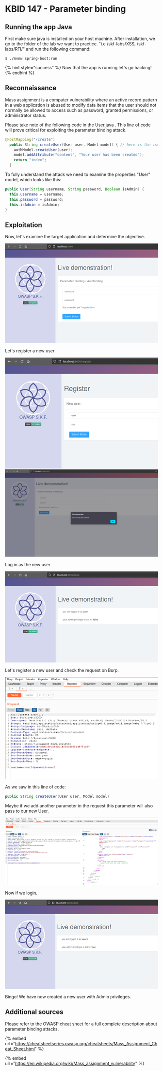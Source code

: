 # KBID 147 - Parameter binding

## Running the app Java

First make sure java is installed on your host machine.
After installation, we go to the folder of the lab we want to practice.
"i.e /skf-labs/XSS, /skf-labs/RFI/" and run the following command:

```
$ ./mvnw spring-boot:run
```

{% hint style="success" %}
Now that the app is running let's go hacking!
{% endhint %}

## Reconnaissance

Mass assignment is a computer vulnerability where an active record pattern in a web application is abused to modify data items that the user should not normally be allowed to access such as password, granted permissions, or administrator status.

Please take note of the following code in the User.java . This line of code will prove critical for exploiting the parameter binding attack.

```java
@PostMapping("/create")
  public String createUser(User user, Model model) { // here is the issue
    authModel.createUser(user);
    model.addAttribute("content", "Your user has been created");
    return "index";
  }
```

To fully understand the attack we need to examine the properties "User" model, which looks like this:

```java
public User(String username, String password, Boolean isAdmin) {
  this.username = username;
  this.password = password;
  this.isAdmin = isAdmin;
}
```

## Exploitation

Now, let's examine the target application and determine the objective.

![](../../.gitbook/assets/java/ParameterBinding/1.png)

Let's register a new user

![](../../.gitbook/assets/java/ParameterBinding/2.png)
![](../../.gitbook/assets/java/ParameterBinding/3.png)

Log in as the new user

![](../../.gitbook/assets/java/ParameterBinding/4.png)

Let's register a new user and check the request on Burp.

![](../../.gitbook/assets/java/ParameterBinding/5.png)

As we saw in this line of code:

```java
public String createUser(User user, Model model)
```

Maybe if we add another parameter in the request this parameter will also pass to our new User.

![](../../.gitbook/assets/java/ParameterBinding/6.png)

Now if we login.

![](../../.gitbook/assets/java/ParameterBinding/7.png)

Bingo! We have now created a new user with Admin privileges.

## Additional sources

Please refer to the OWASP cheat sheet for a full complete description about parameter binding attacks.

{% embed url="https://cheatsheetseries.owasp.org/cheatsheets/Mass_Assignment_Cheat_Sheet.html" %}

{% embed url="https://en.wikipedia.org/wiki/Mass_assignment_vulnerability" %}
